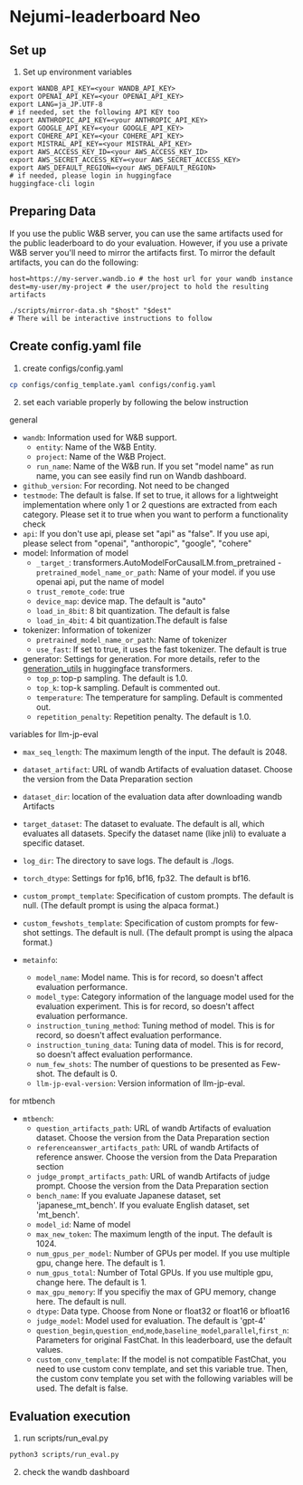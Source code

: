 # Nejumi-leaderboard Neo

## Set up
1. Set up environment variables
```
export WANDB_API_KEY=<your WANDB_API_KEY>
export OPENAI_API_KEY=<your OPENAI_API_KEY>
export LANG=ja_JP.UTF-8
# if needed, set the following API KEY too
export ANTHROPIC_API_KEY=<your ANTHROPIC_API_KEY>
export GOOGLE_API_KEY=<your GOOGLE_API_KEY>
export COHERE_API_KEY=<your COHERE_API_KEY>
export MISTRAL_API_KEY=<your MISTRAL_API_KEY>
export AWS_ACCESS_KEY_ID=<your AWS_ACCESS_KEY_ID>
export AWS_SECRET_ACCESS_KEY=<your AWS_SECRET_ACCESS_KEY>
export AWS_DEFAULT_REGION=<your AWS_DEFAULT_REGION>
# if needed, please login in huggingface
huggingface-cli login
```



## Preparing Data

If you use the public W&B server, you can use the same artifacts used for the public leaderboard to do your evaluation. However, if you use a private W&B server you'll need to mirror the artifacts first. To mirror the default artifacts, you can do the following:

```
host=https://my-server.wandb.io # the host url for your wandb instance
dest=my-user/my-project # the user/project to hold the resulting artifacts

./scripts/mirror-data.sh "$host" "$dest"
# There will be interactive instructions to follow
```

## Create config.yaml file

1. create configs/config.yaml
```bash
cp configs/config_template.yaml configs/config.yaml
```
2. set each variable properly by following the below instruction

general
- `wandb`: Information used for W&B support.
  - `entity`: Name of the W&B Entity.
  - `project`: Name of the W&B Project.
  - `run_name`: Name of the W&B run. If you set "model name" as run name, you can see easily find run on Wandb dashboard.
- `github_version`: For recording. Not need to be changed
- `testmode`: The default is false. If set to true, it allows for a lightweight implementation where only 1 or 2 questions are extracted from each category. Please set it to true when you want to perform a functionality check
- `api`:  If you don't use api, please set "api" as "false". If you use api, please select from "openai", "anthoropic", "google", "cohere"
- model: Information of model
  - `_target_`: transformers.AutoModelForCausalLM.from_pretrained
  -`pretrained_model_name_or_path`: Name of your model. if you use openai api, put the name of model
  - `trust_remote_code`: true
  - `device_map`: device map. The default is "auto"
  - `load_in_8bit`: 8 bit quantization. The default is false
  - `load_in_4bit`: 4 bit quantization.The default is false
- tokenizer: Information of tokenizer
  - `pretrained_model_name_or_path`: Name of tokenizer
  - `use_fast`: If set to true, it uses the fast tokenizer. The default is true
- generator: Settings for generation. For more details, refer to the [generation_utils](https://huggingface.co/docs/transformers/internal/generation_utils)  in huggingface transformers.
  - `top_p`: top-p sampling. The default is 1.0.
  - `top_k`: top-k sampling. Default is commented out.
  - `temperature`: The temperature for sampling. Default is commented out.
  - `repetition_penalty`: Repetition penalty. The default is 1.0.

variables for llm-jp-eval
- `max_seq_length`: The maximum length of the input. The default is 2048.
- `dataset_artifact`: URL of wandb Artifacts of evaluation dataset. Choose the version from the Data Preparation section
- `dataset_dir`: location of the evaluation data after downloading wandb Artifacts
- `target_dataset`: The dataset to evaluate. The default is all, which evaluates all datasets. Specify the dataset name (like jnli) to evaluate a specific dataset.
- `log_dir`: The directory to save logs. The default is ./logs.
- `torch_dtype`: Settings for fp16, bf16, fp32. The default is bf16.
- `custom_prompt_template`: Specification of custom prompts. The default is null. (The default prompt is using the alpaca format.)
- `custom_fewshots_template`:  Specification of custom prompts for few-shot settings. The default is null. (The default prompt is using the alpaca format.)

- `metainfo`:
  - `model_name`: Model name. This is for record, so doesn't affect evaluation performance.  
  - `model_type`: Category information of the language model used for the evaluation experiment. This is for record, so doesn't affect evaluation performance. 
  - `instruction_tuning_method`: Tuning method of model. This is for record, so doesn't affect evaluation performance. 
  - `instruction_tuning_data`: Tuning data of model. This is for record, so doesn't affect evaluation performance. 
  - `num_few_shots`: The number of questions to be presented as Few-shot. The default is 0.
  - `llm-jp-eval-version`: Version information of llm-jp-eval.

for mtbench
- `mtbench`:
  - `question_artifacts_path`: URL of wandb Artifacts of evaluation dataset. Choose the version from the Data Preparation section
  - `referenceanswer_artifacts_path`: URL of wandb Artifacts of reference answer. Choose the version from the Data Preparation section
  - `judge_prompt_artifacts_path`: URL of wandb Artifacts of judge prompt. Choose the version from the Data Preparation section
  - `bench_name`: If you evaluate Japanese dataset, set 'japanese_mt_bench'. If you evaluate English dataset, set 'mt_bench'.
  - `model_id`: Name of model
  - `max_new_token`: The maximum length of the input. The default is 1024.
  - `num_gpus_per_model`: Number of GPUs per model. If you use multiple gpu, change here. The default is 1.
  - `num_gpus_total`:  Number of Total GPUs. If you use multiple gpu, change here. The default is 1.
  - `max_gpu_memory`: If you specifiy the max of GPU memory, change here. The default is null.
  - `dtype`: Data type. Choose from None or float32 or float16 or bfloat16
  - `judge_model`: Model used for evaluation. The default is 'gpt-4'
  - `question_begin`,`question_end`,`mode`,`baseline_model`,`parallel`,`first_n`: Parameters for original FastChat. In this leaderboard, use the default values.
  - `custom_conv_template`: If the model is not compatible FastChat, you need to use custom conv template, and set this variable true. Then, the custom conv template you set with the following variables will be used. The defalt is false.


   
## Evaluation execution
1. run scripts/run_eval.py
```bash
python3 scripts/run_eval.py
```
2. check the wandb dashboard
